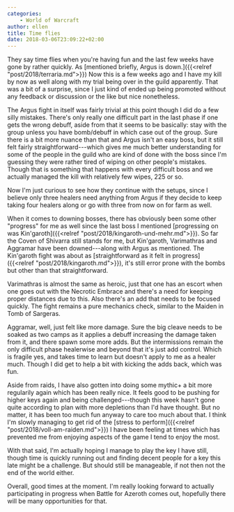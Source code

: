 ```yaml
---
categories:
    - World of Warcraft
author: ellen
title: Time flies
date: 2018-03-06T23:09:22+02:00
---
```


They say time flies when you're having fun and the last few weeks have gone by rather quickly. As [mentioned briefly, Argus is down.]({{<relref "post/2018/terraria.md">}}) Now this is a few weeks ago and I have my kill by now as well along with my trial being over in the guild apparently. That was a bit of a surprise, since I just kind of ended up being promoted without any feedback or discussion or the like but nice nonetheless.

The Argus fight in itself was fairly trivial at this point though I did do a few silly mistakes. There's only really one difficult part in the last phase if one gets the wrong debuff, aside from that it seems to be basically: stay with the group unless you have bomb/debuff in which case out of the group. Sure there is a bit more nuance than that and Argus isn't an easy boss, but it still felt fairly straightforward---which gives me much better understanding for some of the people in the guild who are kind of done with the boss since I'm guessing they were rather tired of wiping on other people's mistakes. Though that is something that happens with every difficult boss and we actually managed the kill with relatively few wipes, 225 or so.

Now I'm just curious to see how they continue with the setups, since I believe only three healers need anything from Argus if they decide to keep taking four healers along or go with three from now on for farm as well.

When it comes to downing bosses, there has obviously been some other "progress" for me as well since the last boss I mentioned [progressing on was Kin'garoth]({{<relref "post/2018/kingaroth-und-mehr.md">}}). So far the Coven of Shivarra still stands for me, but Kin'garoth, Varimathras and Aggramar have been downed---along with Argus as mentioned. The Kin'garoth fight was about as [straightforward as it felt in progress]({{<relref "post/2018/kingaroth.md">}}), it's still error prone with the bombs but other than that straightforward.

Varimathras is almost the same as heroic, just that one has an escort when one goes out with the Necrotic Embrace and there's a need for keeping proper distances due to this. Also there's an add that needs to be focused quickly. The fight remains a pure mechanics check, similar to the Maiden in Tomb of Sargeras.

Aggramar, well, just felt like more damage. Sure the big cleave needs to be soaked as two camps as it applies a debuff increasing the damage taken from it, and there spawn some more adds. But the intermissions remain the only difficult phase healerwise and beyond that it's just add control. Which is fragile yes, and takes time to learn but doesn't apply to me as a healer much. Though I did get to help a bit with kicking the adds back, which was fun.

Aside from raids, I have also gotten into doing some mythic+ a bit more regularily again which has been really nice. It feels good to be pushing for higher keys again and being challenged---though this week hasn't gone quite according to plan with more depletions than I'd have thought. But no matter, it has been too much fun anyway to care too much about that. I think I'm slowly managing to get rid of the [stress to perform]({{<relref "post/2018/voll-am-raiden.md">}}) I have been feeling at times which has prevented me from enjoying aspects of the game I tend to enjoy the most.

With that said, I'm actually hoping I manage to play the key I have still, though time is quickly running out and finding decent people for a key this late might be a challenge. But should still be manageable, if not then not the end of the world either.

Overall, good times at the moment. I'm really looking forward to actually participating in progress when Battle for Azeroth comes out, hopefully there will be many opportunities for that.